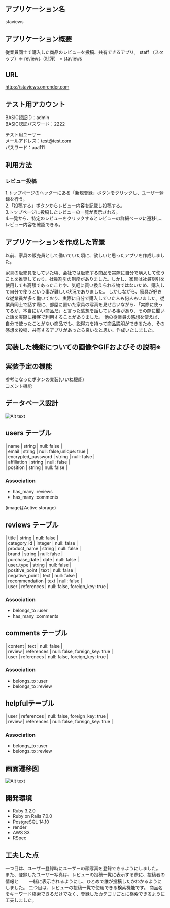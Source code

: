## アプリケーション名
staviews

## アプリケーション概要
従業員同士で購入した商品のレビューを投稿、共有できるアプリ。
staff （スタッフ）＋ reviews（批評） = staviews

## URL
https://staviews.onrender.com

## テスト用アカウント

BASIC認証ID：admin<br>
BASIC認証パスワード：2222

テスト用ユーザー<br>
メールアドレス：test@test.com<br>
パスワード：aaa111

## 利用方法
### レビュー投稿
1.トップページのヘッダーにある「新規登録」ボタンをクリックし、ユーザー登録を行う。<br>
2.「投稿する」ボタンからレビュー内容を記載し投稿する。<br>
3.トップページに投稿したレビューの一覧が表示される。<br>
4.一覧から、特定のレビューをクリックするとレビューの詳細ページに遷移し、レビュー内容を確認できる。<br>

## アプリケーションを作成した背景
以前、家具の販売員として働いていた頃に、欲しいと思ったアプリを作成しました。

家具の販売員をしていた頃、会社では販売する商品を実際に自分で購入して使うことを推奨しており、社員割引の制度がありました。しかし、家具は社員割引を使用しても高額であったことや、気軽に買い換えられる物ではないため、購入して自分で使うという事が難しい状況でありました。
しかしながら、家具が好きな従業員が多く働いており、実際に自分で購入していた人も何人もいました。従業員同士で話す際に、部屋に置いた家具の写真を見せ合いながら、「実際に使ってるが、本当にいい商品だ」と言った感想を話している事があり、その際に聞いた話を実際に接客で利用することがありました。
他の従業員の感想を使えば、自分で使ったことがない商品でも、説得力を持って商品説明ができるため、その感想を投稿、共有するアプリがあったら良いなと思い、作成いたしました。


## 実装した機能についての画像やGIFおよびその説明※

## 実装予定の機能
参考になったボタンの実装(いいね機能)<br>
コメント機能

## データベース設計
![Alt text](image.png)

## users テーブル
| name               | string | null: false              |  
| email              | string | null: false,unique: true |  
| encrypted_password | string | null: false              |  
| affiliation        | string | null: false              |  
| position           | string | null: false              |  

### Association
- has_many :reviews
- has_many :comments
    
(imageはActive storage)


## reviews テーブル
| title          | string     | null: false                    |  
| category_id    | integer    | null: false                    |  
| product_name   | string     | null: false                    |  
| brand          | string     | null: false                    |  
| purchase_date  | date       | null: false                    |  
| user_type      | string     | null: false                    |  
| positive_point | text       | null: false                    |  
| negative_point | text       | null: false                    |  
| recommendation | text       | null: false                    |  
| user           | references | null: false, foreign_key: true |  

### Association
- belongs_to :user
- has_many :comments


## comments テーブル
| content | text       | null: false                    |  
| review  | references | null: false, foreign_key: true |  
| user    | references | null: false, foreign_key: true |  

### Association
- belongs_to :user
- belongs_to :review


## helpfulテーブル
| user   | references | null: false, foreign_key: true |  
| review | references | null: false, foreign_key: true |  

### Association
- belongs_to :user
- belongs_to :review

## 画面遷移図
![Alt text](image-1.png)

## 開発環境
- Ruby 3.2.0
- Ruby on Rails 7.0.0
- PostgreSQL 14.10
- render
- AWS S3
- RSpec

## 工夫した点
一つ目は、ユーザー登録時にユーザーの顔写真を登録できるようにしました。
また、登録したユーザー写真は、レビューの投稿一覧に表示する際に、投稿者の情報と　　
一緒に表示されるようにし、ひとめで誰が投稿したかわかるようにしました。
二つ目は、レビューの投稿一覧で使用できる検索機能です。
商品名をキーワード検索できるだけでなく、登録したカテゴリごとに検索できるように工夫しました。

